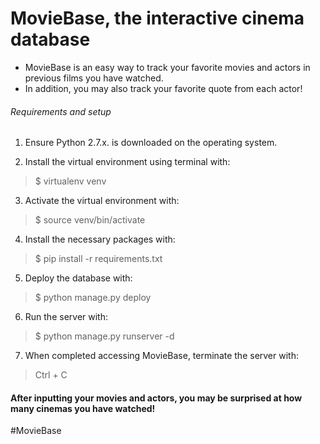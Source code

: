 # MovieBase, the interactive cinema database
* MovieBase is an easy way to track your favorite movies and actors in previous films you have watched.
* In addition, you may also track your favorite quote from each actor!

###### Requirements and setup
1. Ensure Python 2.7.x. is downloaded on the operating system.

2. Install the virtual environment using terminal with:
> $  virtualenv venv

3. Activate the virtual environment with:
> $ source venv/bin/activate

4. Install the necessary packages with:
> $ pip install  -r requirements.txt

5. Deploy the database with:
> $ python manage.py deploy

6. Run the server with:
> $ python manage.py runserver -d

7. When completed accessing MovieBase, terminate the server with:
> Ctrl + C


#### After inputting your movies and actors, you may be surprised at how many cinemas you have watched!
#MovieBase
